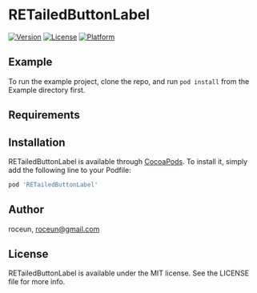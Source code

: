 # RETailedButtonLabel

[![Version](https://img.shields.io/cocoapods/v/RETailedButtonLabel.svg?style=flat)](https://cocoapods.org/pods/RETailedButtonLabel)
[![License](https://img.shields.io/cocoapods/l/RETailedButtonLabel.svg?style=flat)](https://cocoapods.org/pods/RETailedButtonLabel)
[![Platform](https://img.shields.io/cocoapods/p/RETailedButtonLabel.svg?style=flat)](https://cocoapods.org/pods/RETailedButtonLabel)

## Example

To run the example project, clone the repo, and run `pod install` from the Example directory first.

## Requirements

## Installation

RETailedButtonLabel is available through [CocoaPods](https://cocoapods.org). To install
it, simply add the following line to your Podfile:

```ruby
pod 'RETailedButtonLabel'
```

## Author

roceun, roceun@gmail.com

## License

RETailedButtonLabel is available under the MIT license. See the LICENSE file for more info.
